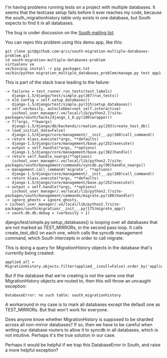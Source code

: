 I'm having problems running tests on a project with multiple databases. It 
seems that the testcase setup fails before it ever reaches my code, 
because the south_migrationhistory table only exists in one database, but 
South expects to find it in all databases. 

The bug is under discussion on the [South mailing list](https://groups.google.com/forum/?fromgroups=#!topic/south-users/Sre6bO9aJzo).

You can repro this problem using this demo app, like this:

	git clone git@github.com:qris/south-migration-multiple-databases-problem.git
	cd south-migration-multiple-databases-problem
	virtualenv ve
	ve/bin/pip install -r pip_packages.txt
	ve/bin/python migration_multiple_databases_problem/manage.py test app1

This is part of the stack trace leading to the failure: 

	-> failures = test_runner.run_tests(test_labels) 
	   django-1.5/django/test/simple.py(367)run_tests() 
	-> old_config = self.setup_databases() 
	   django-1.5/django/test/simple.py(315)setup_databases() 
	-> self.verbosity, autoclobber=not self.interactive) 
	   ischool_user_manager/.ve/local/lib/python2.7/site-packages/south/hacks/django_1_0.py(100)wrapper() 
	-> f(*args, **kwargs) 
	   django-1.5/django/db/backends/creation.py(293)create_test_db() 
	-> load_initial_data=False) 
	   django-1.5/django/core/management/__init__.py(160)call_command() 
	-> return klass.execute(*args, **defaults) 
	   django-1.5/django/core/management/base.py(252)execute() 
	-> output = self.handle(*args, **options) 
	   django-1.5/django/core/management/base.py(382)handle() 
	-> return self.handle_noargs(**options) 
	   ischool_user_manager/.ve/local/lib/python2.7/site-packages/south/management/commands/syncdb.py(99)handle_noargs() 
	-> management.call_command('migrate', **options) 
	   django-1.5/django/core/management/__init__.py(160)call_command() 
	-> return klass.execute(*args, **defaults) 
	   django-1.5/django/core/management/base.py(252)execute() 
	-> output = self.handle(*args, **options) 
	   ischool_user_manager/.ve/local/lib/python2.7/site-packages/south/management/commands/migrate.py(108)handle() 
	-> ignore_ghosts = ignore_ghosts, 
	> ischool_user_manager/.ve/local/lib/python2.7/site-packages/south/migration/__init__.py(175)migrate_app() 
	-> south.db.db.debug = (verbosity > 1) 

django/test/simple.py:setup_databases() is looping over all databases that 
are not marked as TEST_MIRRORs, in the second pass loop. It calls 
create_test_db() on each one, which calls the syncdb management command, 
which South intercepts in order to call migrate. 

This is doing a query for MigrationHistory objects in the database that's 
currently being created: 

	applied_all = MigrationHistory.objects.filter(applied__isnull=False).order_by('applied').using(database) 

But if the database that we're creating is not the same one that 
MigrationHistory objects are routed to, then this will throw an uncaught 
exception: 

	DatabaseError: no such table: south_migrationhistory 

A workaround in my case is to mark all databases except the default one as 
TEST_MIRRORs. But that won't work for everyone. 

Does anyone know whether MigrationHistory is supposed to be sharded across 
all non-mirror databases? If so, then we have to be careful when writing 
our database routers to allow it to syncdb in all databases, which is not 
intuitive. Perhaps it's the true solution in our case. 

Perhaps it would be helpful if we trap this DatabaseError in South, and 
raise a more helpful exception? 
